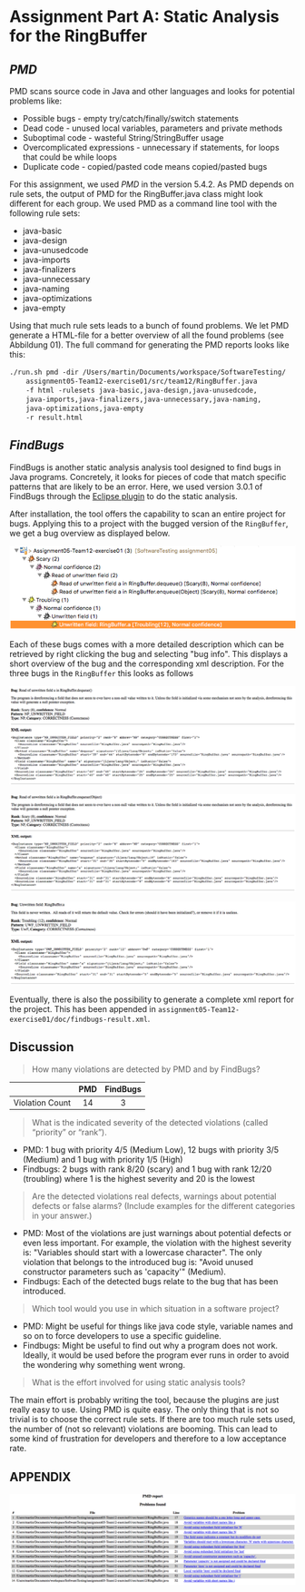 # Assignment Part A: Static Analysis for the RingBuffer

## *PMD*

PMD scans source code in Java and other languages and looks for potential problems like:

+ Possible bugs - empty try/catch/finally/switch statements
+ Dead code - unused local variables, parameters and private methods
+ Suboptimal code - wasteful String/StringBuffer usage
+ Overcomplicated expressions - unnecessary if statements, for loops that could be while loops
+ Duplicate code - copied/pasted code means copied/pasted bugs

For this assignment, we used *PMD* in the version 5.4.2. As PMD depends on rule sets, the output of PMD for the RingBuffer.java class might look different for each group. We used PMD as a command line tool with the following rule sets:

+ java-basic
+ java-design
+ java-unusedcode
+ java-imports
+ java-finalizers
+ java-unnecessary
+ java-naming
+ java-optimizations
+ java-empty

Using that much rule sets leads to a bunch of found problems. We let PMD generate a HTML-file for a better overview of all the found problems (see Abbildung 01). The full command for generating the PMD reports looks like this:

    ./run.sh pmd -dir /Users/martin/Documents/workspace/SoftwareTesting/
        assignment05-Team12-exercise01/src/team12/RingBuffer.java
        -f html -rulesets java-basic,java-design,java-unusedcode,
        java-imports,java-finalizers,java-unnecessary,java-naming,
        java-optimizations,java-empty
        -r result.html

## *FindBugs*

FindBugs is another static analysis analysis tool designed to find bugs in Java programs. Concretely, it looks for pieces of code that match specific patterns that are likely to be an error. Here, we used version 3.0.1 of FindBugs through the [Eclipse plugin](http://findbugs.sourceforge.net/manual/eclipse.html) to do the static analysis.

After installation, the tool offers the capability to scan an entire project for bugs. Applying this to a project with the bugged version of the `RingBuffer`, we get a bug overview as displayed below.

![FindBugs overview](images/overview.png "bug overview generated by the FindBugs Eclipse plugin")

Each of these bugs comes with a more detailed description which can be retrieved by right clicking the bug and selecting "bug info". This displays a short overview of the bug and the corresponding xml description. For the three bugs in the `RingBuffer` this looks as follows

![FindBugs first bug](images/bug1.png "first bug")

![FindBugs second bug](images/bug2.png "second bug")

![FindBugs third bug](images/bug3.png "third bug")

Eventually, there is also the possibility to generate a complete xml report for the project. This has been appended in `assignment05-Team12-exercise01/doc/findbugs-result.xml`.

## Discussion

> How many violations are detected by PMD and by FindBugs?

|                 | PMD | FindBugs |
|-----------------|:---:|:--------:|
| Violation Count |  14 |        3 |

> What is the indicated severity of the detected violations (called “priority” or “rank”).

* PMD: 1 bug with priority 4/5 (Medium Low), 12 bugs with priority 3/5 (Medium) and 1 bug with priority 1/5 (High)
* Findbugs: 2 bugs with rank 8/20 (scary) and 1 bug with rank 12/20 (troubling) where 1 is the highest severity and 20 is the lowest

> Are the detected violations real defects, warnings about potential defects or false alarms? (Include examples for the different categories in your answer.)

* PMD: Most of the violations are just warnings about potential defects or even less important. For example, the violation with the highest severity is: "Variables should start with a lowercase character". The only violation that belongs to the introduced bug is: "Avoid unused constructor parameters such as 'capacity'" (Medium).
* Findbugs: Each of the detected bugs relate to the bug that has been introduced.

> Which tool would you use in which situation in a software project?

* PMD: Might be useful for things like java code style, variable names and so on to force developers to use a specific guideline.
* Findbugs: Might be useful to find out why a program does not work. Ideally, it would be used before the program ever runs in order to avoid the wondering why something went wrong.

> What is the effort involved for using static analysis tools?

The main effort is probably writing the tool, because the plugins are just really easy to use. Using PMD is quite easy. The only thing that is not so trivial is to choose the correct rule sets. If there are too much rule sets used, the number of (not so relevant) violations are booming. This can lead to some kind of frustration for developers and therefore to a low acceptance rate.

## APPENDIX

![PMD report](images/img01.png)
